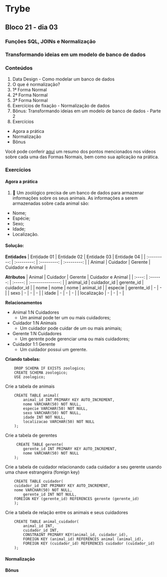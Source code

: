 # Trybe
## Bloco 21 - dia 03
### Funções SQL, JOINs e Normalização
### Transformando ideias em um modelo de banco de dados

### Conteúdos

1. Data Design - Como modelar um banco de dados
2. O que é normalização?
3. 1ª Forma Normal
4. 2ª Forma Normal
5. 3ª Forma Normal
6. Exercícios de fixação - Normalização de dados
7. Bônus: Transformando ideias em um modelo de banco de dados - Parte 2
8. Exercícios
  - Agora a prática
  - Normalização
  - Bônus

Você pode conferir [aqui](https://docs.microsoft.com/pt-br/office/troubleshoot/access/database-normalization-description#normalizing-an-example-table) um resumo dos pontos mencionados nos vídeos sobre cada uma das Formas Normais, bem como sua aplicação na prática.

### Exercícios
#### Agora a prática

1. 🚀 Um zoológico precisa de um banco de dados para armazenar informações sobre os seus animais. As informações a serem armazenadas sobre cada animal são:

- Nome;
- Espécie;
- Sexo;
- Idade;
- Localização.

#### Solução:

__Entidades__
| Entidade 01 | Entidade 02 | Entidade 03 | Entidade 04 |
| :---------: | :---------: | :---------: | :---------: |
| Animal | Cuidador | Gerente | Cuidador e Animal |


__Atributos__
| Animal | Cuidador | Gerente | Cuidador e Animal |
| :----: | :------: | :-----: | :---------------: |
| animal_id | cuidador_id | gerente_id | cuidador_id |
| nome | nome | nome | animal_id |
| especie | gerente_id | - | - |
| sexo | - | - | - |
| idade | - | - | - |
| localização | - | - | - |

__Relacionamentos__
- Animal 1:N Cuidadores
  - Um animal pode ter um ou mais cuidadores;
- Cuidador 1:N Animais
  - Um cuidador pode cuidar de um ou mais animais;
- Gerente 1:N Cuidadores
  - Um gerente pode gerenciar uma ou mais cuidadores;
- Cuidador 1:1 Gerente
  - Um cuidador possui um gerente.

__Criando tabelas:__
```
    DROP SCHEMA IF EXISTS zoologico;
    CREATE SCHEMA zoologico;
    USE zoologico;
```

Crie a tabela de animais
```
    CREATE TABLE animal(
	    animal_id INT PRIMARY KEY AUTO_INCREMENT,
	    nome VARCHAR(50) NOT NULL,
        especie VARCHAR(50) NOT NULL,
        sexo VARCHAR(50) NOT NULL,
        idade INT NOT NULL,
        localizacao VARCHAR(50) NOT NULL
    );
```

Crie a tabela de gerentes
```
     CREATE TABLE gerente(
	    gerente_id INT PRIMARY KEY AUTO_INCREMENT,
	    nome VARCHAR(50) NOT NULL
    );
```

Crie a tabela de cuidador relacionando cada cuidador a seu gerente usando uma chave estrangeira (foreign key)
```
    CREATE TABLE cuidador(
	cuidador_id INT PRIMARY KEY AUTO_INCREMENT,
	nome VARCHAR(50) NOT NULL,
        gerente_id INT NOT NULL,
	FOREIGN KEY (gerente_id) REFERENCES gerente (gerente_id)
    );
```

Crie a tabela de relação entre os animais e seus cuidadores
```
    CREATE TABLE animal_cuidador(
	    animal_id INT,
	    cuidador_id INT,
        CONSTRAINT PRIMARY KEY(animal_id, cuidador_id),
        FOREIGN KEY (animal_id) REFERENCES animal (animal_id),
	    FOREIGN KEY (cuidador_id) REFERENCES cuidador (cuidador_id)
    );
```

#### Normalização

#### Bônus